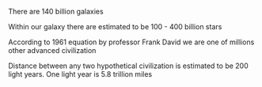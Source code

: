 There are 140 billion galaxies 

Within our galaxy there are estimated to be 100 - 400 billion stars 

According to 1961 equation by professor Frank David we are one of millions other advanced civilization

Distance between any two hypothetical civilization is estimated to be 200 light years. One light year is 5.8 trillion miles